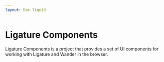 ```yaml
---
layout: Doc.liquid
---
```


<link rel="stylesheet" href="/assets/tabulator.css" />

# Ligature Components

Ligature Components is a project that provides a set of UI components for working with Ligature and Wander in the browser.

